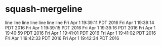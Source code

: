 # squash-mergeline
line
line
line
line
line
line
line
Fri Apr  1 19:39:11 PDT 2016
Fri Apr  1 19:39:14 PDT 2016
Fri Apr  1 19:39:15 PDT 2016
Fri Apr  1 19:39:16 PDT 2016
Fri Apr  1 19:40:59 PDT 2016
Fri Apr  1 19:41:01 PDT 2016
Fri Apr  1 19:41:02 PDT 2016
Fri Apr  1 19:42:33 PDT 2016
Fri Apr  1 19:42:34 PDT 2016
